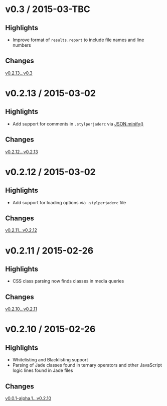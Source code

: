 # v0.3 / 2015-03-TBC

## Highlights
* Improve format of `results.report` to include file names and line numbers

## Changes
[v0.2.13...v0.3](https://github.com/benedfit/stylperjade/compare/v0.2.13...v0.3)

# v0.2.13 / 2015-03-02

## Highlights
* Add support for comments in `.stylperjaderc` via [JSON.minify()](https://github.com/getify/JSON.minify)

## Changes
[v0.2.12...v0.2.13](https://github.com/benedfit/stylperjade/compare/v0.2.12...v0.2.13)

# v0.2.12 / 2015-03-02

## Highlights
* Add support for loading options via `.stylperjaderc` file

## Changes
[v0.2.11...v0.2.12](https://github.com/benedfit/stylperjade/compare/v0.2.11...v0.2.12)

# v0.2.11 / 2015-02-26

## Highlights
* CSS class parsing now finds classes in media queries

## Changes
[v0.2.10...v0.2.11](https://github.com/benedfit/stylperjade/compare/v0.2.10...v0.2.11)

# v0.2.10 / 2015-02-26

## Highlights
* Whitelisting and Blacklisting support
* Parsing of Jade classes found in ternary operators and other JavaScript logic lines found in Jade files

## Changes
[v0.0.1-alpha.1...v0.2.10](https://github.com/benedfit/stylperjade/compare/master@%7B6day%7D...v0.2.10)
